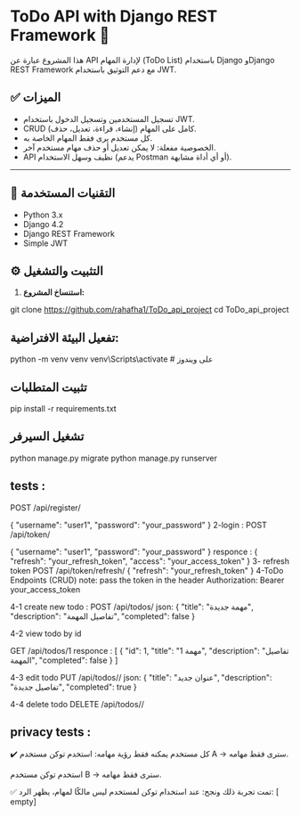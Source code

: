 # ToDo API with Django REST Framework 📝

هذا المشروع عبارة عن API لإدارة المهام (ToDo List) باستخدام Django وDjango REST Framework مع دعم التوثيق باستخدام JWT.

## ✅ الميزات

- تسجيل المستخدمين وتسجيل الدخول باستخدام JWT.
- CRUD كامل على المهام (إنشاء، قراءة، تعديل، حذف).
- كل مستخدم يرى فقط المهام الخاصة به.
- الخصوصية مفعلة: لا يمكن تعديل أو حذف مهام مستخدم آخر.
- API نظيف وسهل الاستخدام (يدعم Postman أو أي أداة مشابهة).

---

## 🧱 التقنيات المستخدمة

- Python 3.x
- Django 4.2
- Django REST Framework
- Simple JWT


## ⚙️ التثبيت والتشغيل

1. **استنساخ المشروع:**


git clone https://github.com/rahafha1/ToDo_api_project
cd ToDo_api_project


## تفعيل البيئة الافتراضية:
python -m venv venv
venv\Scripts\activate   # على ويندوز


## تثبيت المتطلبات 
pip install -r requirements.txt

## تشغيل السيرفر 
python manage.py migrate
python manage.py runserver


## tests :
POST /api/register/

{
  "username": "user1",
  "password": "your_password"
}
 2-login :
POST /api/token/

{
  "username": "user1",
  "password": "your_password"
}
responce : 
{
  "refresh": "your_refresh_token",
  "access": "your_access_token"
}
3- refresh token 
POST /api/token/refresh/
{
  "refresh": "your_refresh_token"
}
4-ToDo Endpoints (CRUD)
 note: pass the token in the header 
 Authorization: Bearer your_access_token


 4-1 create new todo :
 POST /api/todos/
 json:
 {
  "title": "مهمة جديدة",
  "description": "تفاصيل المهمة",
  "completed": false
}

4-2 view todo by id 

GET /api/todos/1
responce :
[
  {
    "id": 1,
    "title": "مهمة 1",
    "description": "تفاصيل المهمة",
    "completed": false
  }
]

4-3 edit todo 
PUT /api/todos/<id>/
json:
{
  "title": "عنوان جديد",
  "description": "تفاصيل جديدة",
  "completed": true
}

4-4 delete todo 
DELETE /api/todos/<id>/


## privacy tests : 
✔️ كل مستخدم يمكنه فقط رؤية مهامه:
استخدم توكن مستخدم A → سترى فقط مهامه.

استخدم توكن مستخدم B → سترى فقط مهامه.

✅ تمت تجربة ذلك ونجح:
عند استخدام توكن لمستخدم ليس مالكًا لمهام، يظهر الرد:
[ empty]

